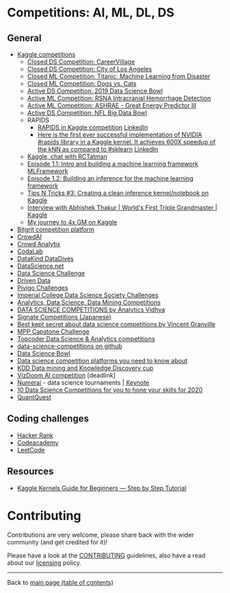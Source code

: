 # Competitions: AI, ML, DL, DS

## General

- [Kaggle competitions](https://www.kaggle.com/competitions)
    - [Closed DS Competition: CareerVillage](https://www.kaggle.com/c/data-science-for-good-careervillage)
    - [Closed DS Competition: City of Los Angeles](https://www.kaggle.com/c/data-science-for-good-city-of-los-angeles)
    - [Closed ML Competition: Titanic: Machine Learning from Disaster](https://www.kaggle.com/c/titanic)
    - [Closed ML Competition: Dogs vs. Cats](https://www.kaggle.com/c/dogs-vs-cats/)
    - [Active DS Competition: 2019 Data Science Bowl](https://www.kaggle.com/c/data-science-bowl-2019)
    - [Active ML Competition: RSNA Intracranial Hemorrhage Detection](https://www.kaggle.com/c/rsna-intracranial-hemorrhage-detection)
    - [Active ML Competition: ASHRAE - Great Energy Predictor III](https://www.kaggle.com/c/ashrae-energy-prediction)
    - [Active DS Competition: NFL Big Data Bowl](https://www.kaggle.com/c/nfl-big-data-bowl-2020)
    - RAPIDS
        - [RAPIDS in Kaggle competition](https://www.kaggle.com/cdeotte/rapids/) [LinkedIn](https://www.linkedin.com/posts/miguelusque_kaggle-rapids-gpu-activity-6628421575299383297-Ifuu)
        - [Here is the first ever successful implementation of NVIDIA #rapids library in a Kaggle kernel. It achieves 600X speedup of the kNN as compared to #sklearn](https://www.kaggle.com/cdeotte/rapids-gpu-knn-mnist-0-97) [LinkedIn](https://www.linkedin.com/posts/tunguz_rapids-sklearn-ml-activity-6626833143032885248-XQA6)
    - [Kaggle, chat with RCTatman](https://youtu.be/n_CTGZSq4m0)
    - [Episode 1.1: Intro and building a machine learning framework](https://www.youtube.com/watch?v=ArygUBY0QXw) [MLFramework](https://github.com/abhishekkrthakur/mlframework)
    - [Episode 1.2: Building an inference for the machine learning framework](https://www.youtube.com/watch?v=zcqgj-Udcqs)
    - [Tips N Tricks #3: Creating a clean inference kernel/notebook on Kaggle](https://www.youtube.com/watch?v=C7Tsfrq_g18)
    - [Interview with Abhishek Thakur | World's First Triple Grandmaster | Kaggle](https://www.youtube.com/watch?v=8lniZVqRLA0)
    - [My journey to 4x GM on Kaggle](https://www.youtube.com/watch?v=z15TKkAPNUM)
- [Bitgrit competition platform](https://competition.bitgrit.net/)
- [CrowdAI](https://www.crowdai.org/challenges?challenge_filter=active)
- [Crowd Analytix](https://www.crowdanalytix.com/community)
- [CodaLab](http://codalab.org/)
- [DataKind DataDives](https://www.datakind.org/datadives)
- [DataScience.net](http://datascience.net/)
- [Data Science Challenge](https://www.datasciencechallenge.org/)
- [Driven Data](https://www.drivendata.org/competitions/)
- [Pivigo Challenges](https://www.pivigo.com/dashboard/#/challenges/)
- [Imperial College Data Science Society Challenges](https://github.com/Imperial-College-Data-Science-Society/Challenges)
- [Analytics, Data Science, Data Mining Competitions](https://www.kdnuggets.com/competitions/)
- [DATA SCIENCE COMPETITIONS by Analytics Vidhya](https://www.analyticsvidhya.com/blog/tag/data-science-competitions/)
- [Signate Competitions (Japanese)](https://signate.jp/competitions/)
- [Best kept secret about data science competitions by Vincent Granville](https://www.datasciencecentral.com/group/resources/forum/topics/best-kept-secret-about-data-science-competitions)
- [MPP Capstone Challenge](https://www.datasciencecapstone.org/)
- [Topcoder Data Science & Analytics competitions](https://www.topcoder.com/community/data-science/)
- [data-science-competitions on github](https://github.com/data-science-competitions)
- [Data Science Bowl](https://datasciencebowl.com/)
- [Data science competition platforms you need to know about](https://medium.com/@opetundeadepoju/data-science-competition-platforms-you-need-to-know-about-55b6840c087e)
- [KDD Data mining and Knowledge Discovery cup](http://www.kdd.org/kdd-cup)
- [VizDoom AI competition](http://vizdoom.cs.put.edu.pl/competition-cig-2017) [deadlink]
- [Numerai](https://numer.ai/) - data science tournaments | [Keynote](https://youtu.be/YojhLjLrG1M)
- [10 Data Science Competitions for you to hone your skills for 2020](https://towardsdatascience.com/10-data-science-competitions-for-you-to-hone-your-skills-for-2020-32d87ee19cc9)
- [QuantQuest](https://quant-quest.com/)

## Coding challenges

- [Hacker Rank](https://lnkd.in/gEufBUu)
- [Codeacademy](https://lnkd.in/gGQ7cuv)
- [LeetCode](https://leetcode.com/)

## Resources

- [Kaggle Kernels Guide for Beginners — Step by Step Tutorial](https://towardsdatascience.com/kaggle-kernels-for-beginners-a-step-by-step-guide-3db6b1cd7606)

# Contributing

Contributions are very welcome, please share back with the wider community (and get credited for it)!

Please have a look at the [CONTRIBUTING](CONTRIBUTING.md) guidelines, also have a read about our [licensing](LICENSE.md) policy.

---

Back to [main page (table of contents)](README.md)
